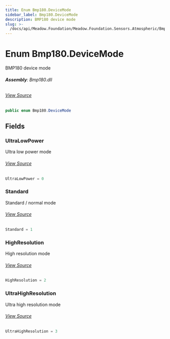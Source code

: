 ```yaml
---
title: Enum Bmp180.DeviceMode
sidebar_label: Bmp180.DeviceMode
description: BMP180 device mode
slug: >-
  /docs/api/Meadow.Foundation/Meadow.Foundation.Sensors.Atmospheric/Bmp180.DeviceMode
---
```

# Enum Bmp180.DeviceMode
BMP180 device mode

###### **Assembly**: Bmp180.dll
###### [View Source](https://github.com/WildernessLabs/Meadow.Foundation.git/blob/develop/Source/Meadow.Foundation.Peripherals/Sensors.Atmospheric.Bmp180/Driver/Bmp180.Enums.cs#L23)
```csharp title="Declaration"
public enum Bmp180.DeviceMode
```
## Fields
### UltraLowPower
Ultra low power mode
###### [View Source](https://github.com/WildernessLabs/Meadow.Foundation.git/blob/develop/Source/Meadow.Foundation.Peripherals/Sensors.Atmospheric.Bmp180/Driver/Bmp180.Enums.cs#L28)
```csharp title="Declaration"
UltraLowPower = 0
```
### Standard
Standard / normal mode
###### [View Source](https://github.com/WildernessLabs/Meadow.Foundation.git/blob/develop/Source/Meadow.Foundation.Peripherals/Sensors.Atmospheric.Bmp180/Driver/Bmp180.Enums.cs#L32)
```csharp title="Declaration"
Standard = 1
```
### HighResolution
High resolution mode
###### [View Source](https://github.com/WildernessLabs/Meadow.Foundation.git/blob/develop/Source/Meadow.Foundation.Peripherals/Sensors.Atmospheric.Bmp180/Driver/Bmp180.Enums.cs#L36)
```csharp title="Declaration"
HighResolution = 2
```
### UltraHighResolution
Ultra high resolution mode
###### [View Source](https://github.com/WildernessLabs/Meadow.Foundation.git/blob/develop/Source/Meadow.Foundation.Peripherals/Sensors.Atmospheric.Bmp180/Driver/Bmp180.Enums.cs#L40)
```csharp title="Declaration"
UltraHighResolution = 3
```
